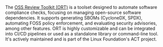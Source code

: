 The [OSS Review Toolkit (ORT)](https://github.com/oss-review-toolkit/ort) is a toolset designed to automate software compliance checks, focusing on managing open-source software dependencies. It supports generating SBOMs (CycloneDX, SPDX), automating FOSS policy enforcement, and evaluating security advisories, among other features. ORT is highly customizable and can be integrated into CI/CD pipelines or used as a standalone library or command-line tool. It's actively maintained and is part of the Linux Foundation's ACT project.